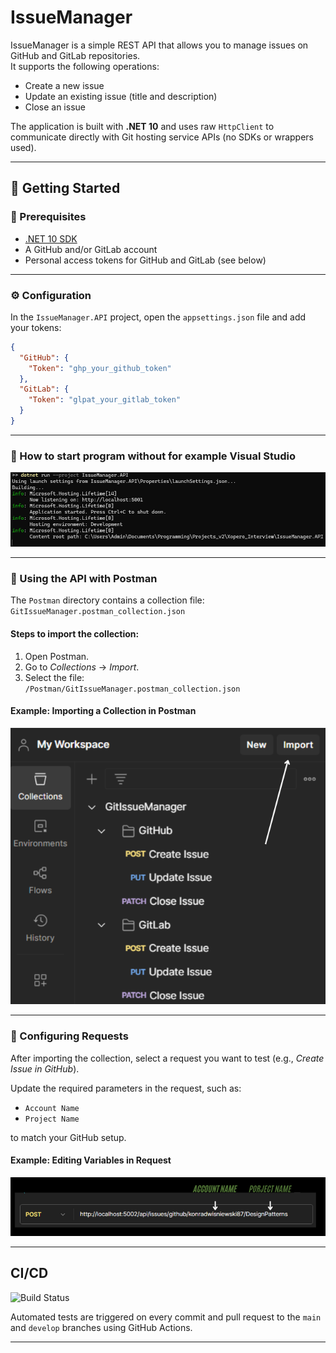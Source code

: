 # IssueManager

IssueManager is a simple REST API that allows you to manage issues on GitHub and GitLab repositories.  
It supports the following operations:

- Create a new issue
- Update an existing issue (title and description)
- Close an issue

The application is built with **.NET 10** and uses raw `HttpClient` to communicate directly with Git hosting service APIs (no SDKs or wrappers used).

---

## 🚀 Getting Started

### 🔧 Prerequisites

- [.NET 10 SDK](https://dotnet.microsoft.com/en-us/download/dotnet/10.0)
- A GitHub and/or GitLab account
- Personal access tokens for GitHub and GitLab (see below)

---

### ⚙️ Configuration

In the `IssueManager.API` project, open the `appsettings.json` file and add your tokens:

```json
{
  "GitHub": {
    "Token": "ghp_your_github_token"
  },
  "GitLab": {
    "Token": "glpat_your_gitlab_token"
  }
}
```

---

### 🔧 How to start program without for example Visual Studio

![Running .NET](./README_pictures/dotnetRun.png)

---

### 🚀 Using the API with Postman

The `Postman` directory contains a collection file:  
`GitIssueManager.postman_collection.json`  

#### Steps to import the collection:

1. Open Postman.
2. Go to *Collections* → *Import*.
3. Select the file:  
   `/Postman/GitIssueManager.postman_collection.json`

#### Example: Importing a Collection in Postman  
![Postman import collection](./README_pictures/Import_Collection.png)

---

### 🔧 Configuring Requests

After importing the collection, select a request you want to test (e.g., *Create Issue in GitHub*).

Update the required parameters in the request, such as:
- `Account Name`
- `Project Name`

to match your GitHub setup.

#### Example: Editing Variables in Request  
![Modify account name and project name](./README_pictures/PartsOfLink.png)

---

## CI/CD

![Build Status](https://github.com/konradwisniewski87/IssueManager/actions/workflows/ci.yml/badge.svg)


Automated tests are triggered on every commit and pull request to the `main` and `develop` branches using GitHub Actions.

---
